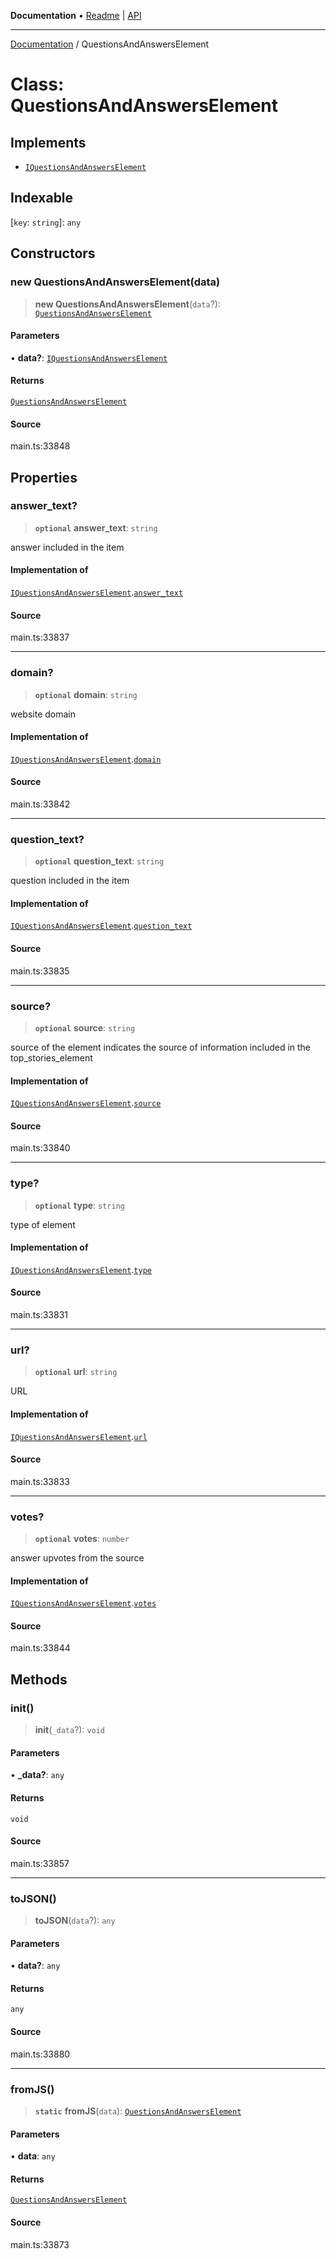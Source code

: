 **Documentation** • [Readme](../README.md) \| [API](../globals.md)

***

[Documentation](../README.md) / QuestionsAndAnswersElement

# Class: QuestionsAndAnswersElement

## Implements

- [`IQuestionsAndAnswersElement`](../interfaces/IQuestionsAndAnswersElement.md)

## Indexable

 \[`key`: `string`\]: `any`

## Constructors

### new QuestionsAndAnswersElement(data)

> **new QuestionsAndAnswersElement**(`data`?): [`QuestionsAndAnswersElement`](QuestionsAndAnswersElement.md)

#### Parameters

• **data?**: [`IQuestionsAndAnswersElement`](../interfaces/IQuestionsAndAnswersElement.md)

#### Returns

[`QuestionsAndAnswersElement`](QuestionsAndAnswersElement.md)

#### Source

main.ts:33848

## Properties

### answer\_text?

> **`optional`** **answer\_text**: `string`

answer included in the item

#### Implementation of

[`IQuestionsAndAnswersElement`](../interfaces/IQuestionsAndAnswersElement.md).[`answer_text`](../interfaces/IQuestionsAndAnswersElement.md#answer_text)

#### Source

main.ts:33837

***

### domain?

> **`optional`** **domain**: `string`

website domain

#### Implementation of

[`IQuestionsAndAnswersElement`](../interfaces/IQuestionsAndAnswersElement.md).[`domain`](../interfaces/IQuestionsAndAnswersElement.md#domain)

#### Source

main.ts:33842

***

### question\_text?

> **`optional`** **question\_text**: `string`

question included in the item

#### Implementation of

[`IQuestionsAndAnswersElement`](../interfaces/IQuestionsAndAnswersElement.md).[`question_text`](../interfaces/IQuestionsAndAnswersElement.md#question_text)

#### Source

main.ts:33835

***

### source?

> **`optional`** **source**: `string`

source of the element
indicates the source of information included in the top_stories_element

#### Implementation of

[`IQuestionsAndAnswersElement`](../interfaces/IQuestionsAndAnswersElement.md).[`source`](../interfaces/IQuestionsAndAnswersElement.md#source)

#### Source

main.ts:33840

***

### type?

> **`optional`** **type**: `string`

type of element

#### Implementation of

[`IQuestionsAndAnswersElement`](../interfaces/IQuestionsAndAnswersElement.md).[`type`](../interfaces/IQuestionsAndAnswersElement.md#type)

#### Source

main.ts:33831

***

### url?

> **`optional`** **url**: `string`

URL

#### Implementation of

[`IQuestionsAndAnswersElement`](../interfaces/IQuestionsAndAnswersElement.md).[`url`](../interfaces/IQuestionsAndAnswersElement.md#url)

#### Source

main.ts:33833

***

### votes?

> **`optional`** **votes**: `number`

answer upvotes from the source

#### Implementation of

[`IQuestionsAndAnswersElement`](../interfaces/IQuestionsAndAnswersElement.md).[`votes`](../interfaces/IQuestionsAndAnswersElement.md#votes)

#### Source

main.ts:33844

## Methods

### init()

> **init**(`_data`?): `void`

#### Parameters

• **\_data?**: `any`

#### Returns

`void`

#### Source

main.ts:33857

***

### toJSON()

> **toJSON**(`data`?): `any`

#### Parameters

• **data?**: `any`

#### Returns

`any`

#### Source

main.ts:33880

***

### fromJS()

> **`static`** **fromJS**(`data`): [`QuestionsAndAnswersElement`](QuestionsAndAnswersElement.md)

#### Parameters

• **data**: `any`

#### Returns

[`QuestionsAndAnswersElement`](QuestionsAndAnswersElement.md)

#### Source

main.ts:33873
